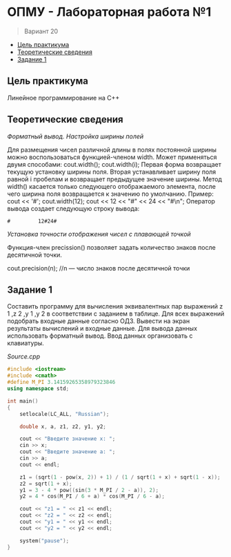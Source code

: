 # ОПМУ - Лабораторная работа №1

> Вариант 20

* [Цель практикума](#Цель-практикума)
* [Теоретические сведения](#Теоретические-сведения)
* [Задание 1](#Задание-1)

## Цель практикума

Линейное программирование на С++

## Теоретические сведения

*Форматный вывод. Настройка ширины полей*

Для размещения чисел различной длины в полях постоянной ширины
можно воспользоваться функцией-членом width. Может применяться двумя
способами:
cout.width(); cout.width(i);
Первая форма возвращает текущую установку ширины поля. Вторая
устанавливает ширину поля равной i пробелам и возвращает предыдущее
значение ширины. Метод width() касается только следующего отображаемого
элемента, после чего ширина поля возвращается к значению по умолчанию.
Пример:
cout << '#'; cout.width(12);
cout << 12 << "#" << 24 << "#\n";
Оператор вывода создает следующую строку вывода:

`#         12#24#`

*Установка точности отображения чисел с плавающей точкой*

Функция-член precission() позволяет задать количество знаков после
десятичной точки.

cout.precision(n); //n — число знаков после десятичной точки

## Задание 1

Составить программу для вычисления эквивалентных пар выражений
z 1 ,z 2 ,y 1 ,y 2 в соответствии с заданием в таблице. Для всех выражений
подобрать входные данные согласно ОДЗ.
Вывести на экран результаты вычислений и входные данные. Для
вывода данных использовать форматный вывод. Ввод данных организовать с
клавиатуры.

*Source.cpp*

```c++
#include <iostream>
#include <cmath>
#define M_PI 3.14159265358979323846
using namespace std;

int main()
{
	setlocale(LC_ALL, "Russian");

	double x, a, z1, z2, y1, y2;

	cout << "Введите значение x: ";
	cin >> x;
	cout << "Введите значение a: ";
	cin >> a;
	cout << endl;

	z1 = (sqrt(1 - pow(x, 2)) + 1) / (1 / sqrt(1 + x) + sqrt(1 - x));
	z2 = sqrt(1 + x);
	y1 = 3 - 4 * pow((sin(3 * M_PI / 2 - a)), 2);
	y2 = 4 * cos(M_PI / 6 + a) * cos(M_PI / 6 - a);

	cout << "z1 = " << z1 << endl;
	cout << "z2 = " << z2 << endl;
	cout << "y1 = " << y1 << endl;
	cout << "y2 = " << y2 << endl;

	system("pause");
}
```

